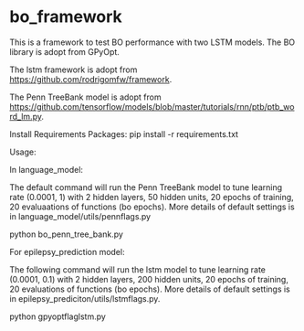 # bo_framework


This is a framework to test BO performance with two LSTM models. 
The BO library is adopt from GPyOpt.

The lstm framework is adopt from https://github.com/rodrigomfw/framework.

The Penn TreeBank model is adopt from https://github.com/tensorflow/models/blob/master/tutorials/rnn/ptb/ptb_word_lm.py.

Install Requirements Packages:
pip install -r requirements.txt



Usage:

In language_model:

The default command will run the Penn TreeBank model to tune learning rate (0.0001, 1) with 2 hidden layers, 50 hidden units, 20 epochs of training, 20 evaluaations of functions (bo epochs). More details of default settings is in language_model/utils/pennflags.py

python bo_penn_tree_bank.py


For epilepsy_prediction model:

The following command will run the lstm model to tune learning rate (0.0001, 0.1) with 2 hidden layers, 200 hidden units, 20 epochs of training, 20 evaluations of functions (bo epochs). More details of default settings is in epilepsy_prediciton/utils/lstmflags.py. 

python gpyoptflaglstm.py 




